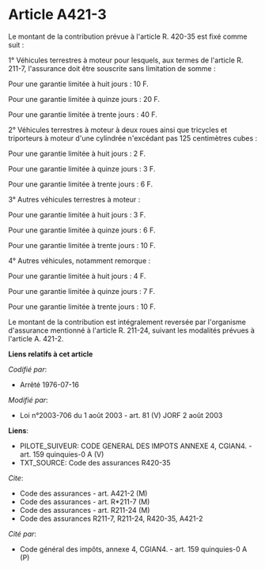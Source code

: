 # Article A421-3

Le montant de la contribution prévue à l'article R. 420-35 est fixé comme suit :

1° Véhicules terrestres à moteur pour lesquels, aux termes de l'article R. 211-7, l'assurance doit être souscrite sans
limitation de somme :

Pour une garantie limitée à huit jours : 10 F.

Pour une garantie limitée à quinze jours : 20 F.

Pour une garantie limitée à trente jours : 40 F.

2° Véhicules terrestres à moteur à deux roues ainsi que tricycles et triporteurs à moteur d'une cylindrée n'excédant pas 125
centimètres cubes :

Pour une garantie limitée à huit jours : 2 F.

Pour une garantie limitée à quinze jours : 3 F.

Pour une garantie limitée à trente jours : 6 F.

3° Autres véhicules terrestres à moteur :

Pour une garantie limitée à huit jours : 3 F.

Pour une garantie limitée à quinze jours : 6 F.

Pour une garantie limitée à trente jours : 10 F.

4° Autres véhicules, notamment remorque :

Pour une garantie limitée à huit jours : 4 F.

Pour une garantie limitée à quinze jours : 7 F.

Pour une garantie limitée à trente jours : 10 F.

Le montant de la contribution est intégralement reversée par l'organisme d'assurance mentionné à l'article R. 211-24, suivant
les modalités prévues à l'article A. 421-2.

**Liens relatifs à cet article**

_Codifié par_:

  - Arrêté 1976-07-16

_Modifié par_:

  - Loi n°2003-706 du 1 août 2003 - art. 81 (V) JORF 2 août 2003

**Liens**:

  - PILOTE_SUIVEUR: CODE GENERAL DES IMPOTS ANNEXE 4, CGIAN4. - art. 159 quinquies-0 A (V)
  - TXT_SOURCE: Code des assurances R420-35

_Cite_:

  - Code des assurances - art. A421-2 (M)
  - Code des assurances - art. R*211-7 (M)
  - Code des assurances - art. R211-24 (M)
  - Code des assurances R211-7, R211-24, R420-35, A421-2

_Cité par_:

  - Code général des impôts, annexe 4, CGIAN4. - art. 159 quinquies-0 A (P)
